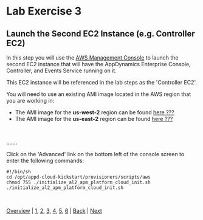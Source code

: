 # Lab Exercise 3
## Launch the Second EC2 Instance (e.g. Controller EC2)



In this step you will use the [AWS Management Console](https://aws.amazon.com/console/) to launch the second EC2 instance that will have the AppDynamics Enterprise Console, Controller, and Events Service running on it.

This EC2 instance will be referenced in the lab steps as the 'Controller EC2'. 

You will need to use an existing AMI image located in the AWS region that you are working in:

- The AMI image for the **us-west-2** region can be found [here ???](???)
- The AMI image for the **us-east-2** region can be found [here ???](???)

<br>

.......

Click on the 'Advanced' link on the bottom left of the console screen to enter the following commands:

```
#!/bin/sh
cd /opt/appd-cloud-kickstart/provisioners/scripts/aws
chmod 755 ./initialize_al2_apm_platform_cloud_init.sh
./initialize_al2_apm_platform_cloud_init.sh

```

<br>

[Overview](aws-eks-monitoring.md) | [1](lab-exercise-01.md), [2](lab-exercise-02.md), [3](lab-exercise-03.md), [4](lab-exercise-04.md), [5](lab-exercise-05.md), [6](lab-exercise-06.md) | [Back](lab-exercise-02.md) | [Next](lab-exercise-04.md)
